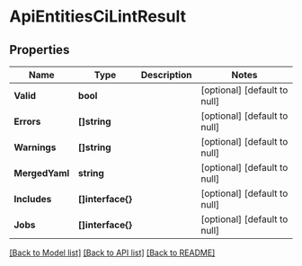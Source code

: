 # ApiEntitiesCiLintResult

## Properties
Name | Type | Description | Notes
------------ | ------------- | ------------- | -------------
**Valid** | **bool** |  | [optional] [default to null]
**Errors** | **[]string** |  | [optional] [default to null]
**Warnings** | **[]string** |  | [optional] [default to null]
**MergedYaml** | **string** |  | [optional] [default to null]
**Includes** | **[]interface{}** |  | [optional] [default to null]
**Jobs** | **[]interface{}** |  | [optional] [default to null]

[[Back to Model list]](../README.md#documentation-for-models) [[Back to API list]](../README.md#documentation-for-api-endpoints) [[Back to README]](../README.md)


